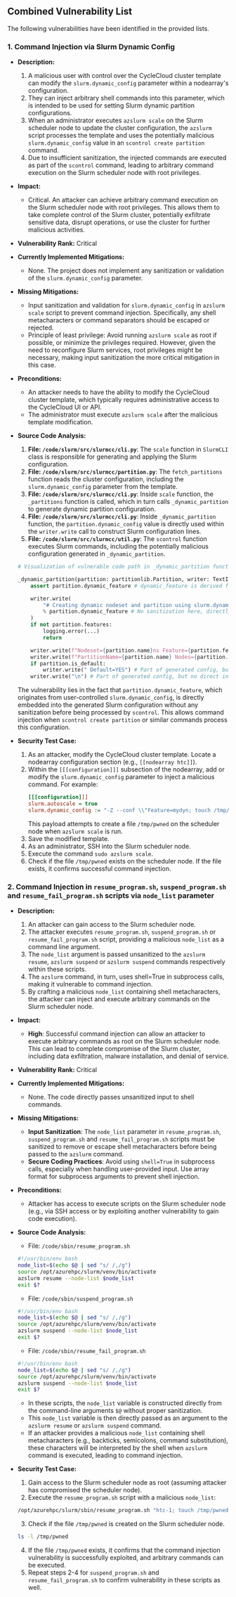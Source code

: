 ## Combined Vulnerability List

The following vulnerabilities have been identified in the provided lists.

### 1. Command Injection via Slurm Dynamic Config
- **Description:**
    1. A malicious user with control over the CycleCloud cluster template can modify the `slurm.dynamic_config` parameter within a nodearray's configuration.
    2. They can inject arbitrary shell commands into this parameter, which is intended to be used for setting Slurm dynamic partition configurations.
    3. When an administrator executes `azslurm scale` on the Slurm scheduler node to update the cluster configuration, the `azslurm` script processes the template and uses the potentially malicious `slurm.dynamic_config` value in an `scontrol create partition` command.
    4. Due to insufficient sanitization, the injected commands are executed as part of the `scontrol` command, leading to arbitrary command execution on the Slurm scheduler node with root privileges.
- **Impact:**
    - Critical. An attacker can achieve arbitrary command execution on the Slurm scheduler node with root privileges. This allows them to take complete control of the Slurm cluster, potentially exfiltrate sensitive data, disrupt operations, or use the cluster for further malicious activities.
- **Vulnerability Rank:** Critical
- **Currently Implemented Mitigations:**
    - None. The project does not implement any sanitization or validation of the `slurm.dynamic_config` parameter.
- **Missing Mitigations:**
    - Input sanitization and validation for `slurm.dynamic_config` in `azslurm scale` script to prevent command injection. Specifically, any shell metacharacters or command separators should be escaped or rejected.
    - Principle of least privilege: Avoid running `azslurm scale` as root if possible, or minimize the privileges required. However, given the need to reconfigure Slurm services, root privileges might be necessary, making input sanitization the more critical mitigation in this case.
- **Preconditions:**
    - An attacker needs to have the ability to modify the CycleCloud cluster template, which typically requires administrative access to the CycleCloud UI or API.
    - The administrator must execute `azslurm scale` after the malicious template modification.
- **Source Code Analysis:**
    1. **File: `/code/slurm/src/slurmcc/cli.py`**: The `scale` function in `SlurmCLI` class is responsible for generating and applying the Slurm configuration.
    2. **File: `/code/slurm/src/slurmcc/partition.py`**: The `fetch_partitions` function reads the cluster configuration, including the `slurm.dynamic_config` parameter from the template.
    3. **File: `/code/slurm/src/slurmcc/cli.py`**: Inside `scale` function, the `_partitions` function is called, which in turn calls `_dynamic_partition` to generate dynamic partition configuration.
    4. **File: `/code/slurm/src/slurmcc/cli.py`**: Inside `_dynamic_partition` function, the `partition.dynamic_config` value is directly used within the `writer.write` call to construct Slurm configuration lines.
    5. **File: `/code/slurm/src/slurmcc/util.py`**: The `scontrol` function executes Slurm commands, including the potentially malicious configuration generated in `_dynamic_partition`.

    ```python
    # Visualization of vulnerable code path in _dynamic_partition function within /code/slurm/src/slurmcc/cli.py

    _dynamic_partition(partition: partitionlib.Partition, writer: TextIO) -> None:
        assert partition.dynamic_feature # dynamic_feature is derived from slurm.dynamic_config

        writer.write(
            "# Creating dynamic nodeset and partition using slurm.dynamic_feature=%s\n"
            % partition.dynamic_feature # No sanitization here, directly using user input
        )
        if not partition.features:
            logging.error(...)
            return

        writer.write(f"Nodeset={partition.name}ns Feature={partition.features[0]}\n") # Part of generated config, but no direct injection here
        writer.write(f"PartitionName={partition.name} Nodes={partition.name}ns") # Part of generated config, but no direct injection here
        if partition.is_default:
            writer.write(" Default=YES") # Part of generated config, but no direct injection here
        writer.write("\n") # Part of generated config, but no direct injection here
    ```
    The vulnerability lies in the fact that `partition.dynamic_feature`, which originates from user-controlled `slurm.dynamic_config`, is directly embedded into the generated Slurm configuration without any sanitization before being processed by `scontrol`. This allows command injection when `scontrol create partition` or similar commands process this configuration.

- **Security Test Case:**
    1. As an attacker, modify the CycleCloud cluster template. Locate a nodearray configuration section (e.g., `[[nodearray htc]]`).
    2. Within the `[[[configuration]]]` subsection of the nodearray, add or modify the `slurm.dynamic_config` parameter to inject a malicious command. For example:
        ```ini
        [[[configuration]]]
        slurm.autoscale = true
        slurm.dynamic_config := "-Z --conf \\"Feature=mydyn; touch /tmp/pwned;\\""
        ```
        This payload attempts to create a file `/tmp/pwned` on the scheduler node when `azslurm scale` is run.
    3. Save the modified template.
    4. As an administrator, SSH into the Slurm scheduler node.
    5. Execute the command `sudo azslurm scale`.
    6. Check if the file `/tmp/pwned` exists on the scheduler node. If the file exists, it confirms successful command injection.

### 2. Command Injection in `resume_program.sh`, `suspend_program.sh` and `resume_fail_program.sh` scripts via `node_list` parameter
- **Description:**
    1. An attacker can gain access to the Slurm scheduler node.
    2. The attacker executes `resume_program.sh`, `suspend_program.sh` or `resume_fail_program.sh` script, providing a malicious `node_list` as a command line argument.
    3. The `node_list` argument is passed unsanitized to the `azslurm resume`, `azslurm suspend` or `azslurm suspend` commands respectively within these scripts.
    4. The `azslurm` command, in turn, uses shell=True in subprocess calls, making it vulnerable to command injection.
    5. By crafting a malicious `node_list` containing shell metacharacters, the attacker can inject and execute arbitrary commands on the Slurm scheduler node.
- **Impact:**
    - **High**: Successful command injection can allow an attacker to execute arbitrary commands as root on the Slurm scheduler node. This can lead to complete compromise of the Slurm cluster, including data exfiltration, malware installation, and denial of service.
- **Vulnerability Rank:** Critical
- **Currently Implemented Mitigations:**
    - None. The code directly passes unsanitized input to shell commands.
- **Missing Mitigations:**
    - **Input Sanitization**: The `node_list` parameter in `resume_program.sh`, `suspend_program.sh` and `resume_fail_program.sh` scripts must be sanitized to remove or escape shell metacharacters before being passed to the `azslurm` command.
    - **Secure Coding Practices**: Avoid using `shell=True` in subprocess calls, especially when handling user-provided input. Use array format for subprocess arguments to prevent shell injection.
- **Preconditions:**
    - Attacker has access to execute scripts on the Slurm scheduler node (e.g., via SSH access or by exploiting another vulnerability to gain code execution).
- **Source Code Analysis:**
    - File: `/code/sbin/resume_program.sh`
    ```bash
    #!/usr/bin/env bash
    node_list=$(echo $@ | sed "s/ /,/g")
    source /opt/azurehpc/slurm/venv/bin/activate
    azslurm resume --node-list $node_list
    exit $?
    ```
    - File: `/code/sbin/suspend_program.sh`
    ```bash
    #!/usr/bin/env bash
    node_list=$(echo $@ | sed "s/ /,/g")
    source /opt/azurehpc/slurm/venv/bin/activate
    azslurm suspend --node-list $node_list
    exit $?
    ```
    - File: `/code/sbin/resume_fail_program.sh`
    ```bash
    #!/usr/bin/env bash
    node_list=$(echo $@ | sed "s/ /,/g")
    source /opt/azurehpc/slurm/venv/bin/activate
    azslurm suspend --node-list $node_list
    exit $?
    ```
    - In these scripts, the `node_list` variable is constructed directly from the command-line arguments `$@` without proper sanitization.
    - This `node_list` variable is then directly passed as an argument to the `azslurm resume` or `azslurm suspend` command.
    - If an attacker provides a malicious `node_list` containing shell metacharacters (e.g., backticks, semicolons, command substitution), these characters will be interpreted by the shell when `azslurm` command is executed, leading to command injection.

- **Security Test Case:**
    1. Gain access to the Slurm scheduler node as root (assuming attacker has compromised the scheduler node).
    2. Execute the `resume_program.sh` script with a malicious `node_list`:
    ```bash
    /opt/azurehpc/slurm/sbin/resume_program.sh "htc-1; touch /tmp/pwned; #"
    ```
    3. Check if the file `/tmp/pwned` is created on the Slurm scheduler node.
    ```bash
    ls -l /tmp/pwned
    ```
    4. If the file `/tmp/pwned` exists, it confirms that the command injection vulnerability is successfully exploited, and arbitrary commands can be executed.
    5. Repeat steps 2-4 for `suspend_program.sh` and `resume_fail_program.sh` to confirm vulnerability in these scripts as well.
